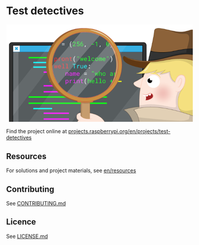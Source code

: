 # Test detectives

![test-detectives](/en/images/banner.png)

Find the project online at [projects.raspberrypi.org/en/projects/test-detectives](https://projects.raspberrypi.org/en/projects/test-detectives)

## Resources
For solutions and project materials, see [en/resources](https://github.com/raspberrypilearning/test-detectives/tree/master/en/resources)

## Contributing
See [CONTRIBUTING.md](CONTRIBUTING.md)

## Licence
 See [LICENSE.md](LICENSE.md)
